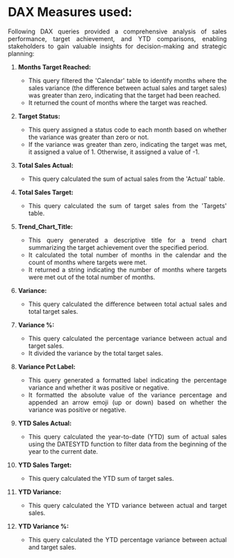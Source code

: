 <div style="text-align: justify;">


# DAX Measures used:
Following DAX queries provided a comprehensive analysis of sales performance, target achievement, and YTD comparisons, enabling stakeholders to gain valuable insights for decision-making and strategic planning:

1. **Months Target Reached:**
   - This query filtered the 'Calendar' table to identify months where the sales variance (the difference between actual sales and target sales) was greater than zero, indicating that the target had been reached.
   - It returned the count of months where the target was reached.

2. **Target Status:**
   - This query assigned a status code to each month based on whether the variance was greater than zero or not.
   - If the variance was greater than zero, indicating the target was met, it assigned a value of 1. Otherwise, it assigned a value of -1.

3. **Total Sales Actual:**
   - This query calculated the sum of actual sales from the 'Actual' table.

4. **Total Sales Target:**
   - This query calculated the sum of target sales from the 'Targets' table.

5. **Trend_Chart_Title:**
   - This query generated a descriptive title for a trend chart summarizing the target achievement over the specified period.
   - It calculated the total number of months in the calendar and the count of months where targets were met.
   - It returned a string indicating the number of months where targets were met out of the total number of months.

6. **Variance:**
   - This query calculated the difference between total actual sales and total target sales.

7. **Variance %:**
   - This query calculated the percentage variance between actual and target sales.
   - It divided the variance by the total target sales.

8. **Variance Pct Label:**
   - This query generated a formatted label indicating the percentage variance and whether it was positive or negative.
   - It formatted the absolute value of the variance percentage and appended an arrow emoji (up or down) based on whether the variance was positive or negative.

9. **YTD Sales Actual:**
   - This query calculated the year-to-date (YTD) sum of actual sales using the DATESYTD function to filter data from the beginning of the year to the current date.

10. **YTD Sales Target:**
    - This query calculated the YTD sum of target sales.

11. **YTD Variance:**
    - This query calculated the YTD variance between actual and target sales.

12. **YTD Variance %:**
    - This query calculated the YTD percentage variance between actual and target sales.
</div>
